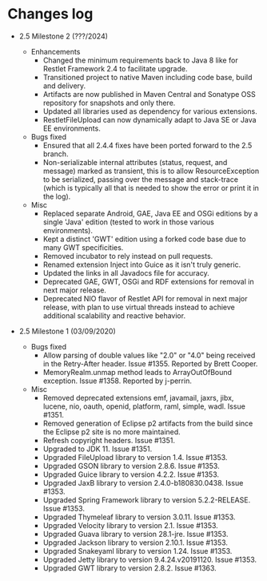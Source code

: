 Changes log
===========

- 2.5 Milestone 2 (???/2024)
    - Enhancements
      - Changed the minimum requirements back to Java 8 like for Restlet Framework 2.4 to facilitate upgrade.
      - Transitioned project to native Maven including code base, build and delivery.
      - Artifacts are now published in Maven Central and Sonatype OSS repository for snapshots and only there.
      - Updated all libraries used as dependency for various extensions.
      - RestletFileUpload can now dynamically adapt to Java SE or Java EE environments.
    - Bugs fixed
      - Ensured that all 2.4.4 fixes have been ported forward to the 2.5 branch.
      - Non-serializable internal attributes (status, request, and message) marked as transient,
        this is to allow ResourceException to be serialized, passing over the message and stack-trace
        (which is typically all that is needed to show the error or print it in the log).
    - Misc
      - Replaced separate Android, GAE, Java EE and OSGi editions by a single 'Java' edition
        (tested to work in those various environments).
      - Kept a distinct 'GWT' edition using a forked code base due to many GWT specificities.
      - Removed incubator to rely instead on pull requests.
      - Renamed extension Inject into Guice as it isn't truly generic.
      - Updated the links in all Javadocs file for accuracy.
      - Deprecated GAE, GWT, OSGi and RDF extensions for removal in next major release.
      - Deprecated NIO flavor of Restlet API for removal in next major release, with plan to use
        virtual threads instead to achieve additional scalability and reactive behavior.

- 2.5 Milestone 1 (03/09/2020)
    - Bugs fixed
      - Allow parsing of double values like "2.0" or "4.0" being received in
        the Retry-After header. Issue #1355.
        Reported by Brett Cooper.
      - MemoryRealm.unmap method leads to ArrayOutOfBound exception. Issue #1358.
        Reported by j-perrin.
    - Misc
      - Removed deprecated extensions emf, javamail, jaxrs, jibx, lucene, nio, 
        oauth, openid, platform, raml, simple, wadl. Issue #1351.
      - Removed generation of Eclipse p2 artifacts from the build since the 
        Eclipse p2 site is no more maintained.
      - Refresh copyright headers. Issue #1351.
      - Upgraded to JDK 11. Issue #1351.
      - Upgraded FileUpload library to version 1.4. Issue #1353.
      - Upgraded GSON library to version 2.8.6. Issue #1353.
      - Upgraded Guice library to version 4.2.2. Issue #1353.
      - Upgraded JaxB library to version 2.4.0-b180830.0438. Issue #1353.
      - Upgraded Spring Framework library to version 5.2.2-RELEASE. Issue #1353.
      - Upgraded Thymeleaf library to version 3.0.11. Issue #1353.
      - Upgraded Velocity library to version 2.1. Issue #1353.
      - Upgraded Guava library to version 28.1-jre. Issue #1353.
      - Upgraded Jackson library to version 2.10.1. Issue #1353.
      - Upgraded Snakeyaml library to version 1.24. Issue #1353.
      - Upgraded Jetty library to version 9.4.24.v20191120. Issue #1353.
      - Upgraded GWT library to version 2.8.2. Issue #1363.
